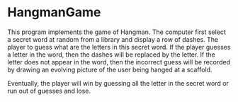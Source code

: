 HangmanGame
===========

This program implements the game of Hangman. 
The computer first select a secret word at random from a library and display a row of dashes. The player to guess what are the letters in this secret word. If the player guesses a letter in the word, then the dashes will
be replaced by the letter. If the letter does not appear in the word, then the incorrect guess will be recorded by drawing an evolving picture of the user being hanged at a scaffold.

Eventually, the player will win by guessing all the letter in the secret word or run out of guesses and lose.
